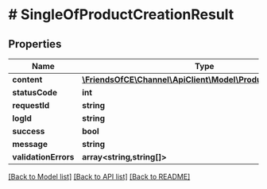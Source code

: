 # # SingleOfProductCreationResult

## Properties

Name | Type | Description | Notes
------------ | ------------- | ------------- | -------------
**content** | [**\FriendsOfCE\Channel\ApiClient\Model\ProductCreationResult**](ProductCreationResult.md) |  | [optional]
**statusCode** | **int** |  | [optional]
**requestId** | **string** |  | [optional]
**logId** | **string** |  | [optional]
**success** | **bool** |  | [optional]
**message** | **string** |  | [optional]
**validationErrors** | **array<string,string[]>** |  | [optional]

[[Back to Model list]](../../README.md#models) [[Back to API list]](../../README.md#endpoints) [[Back to README]](../../README.md)
